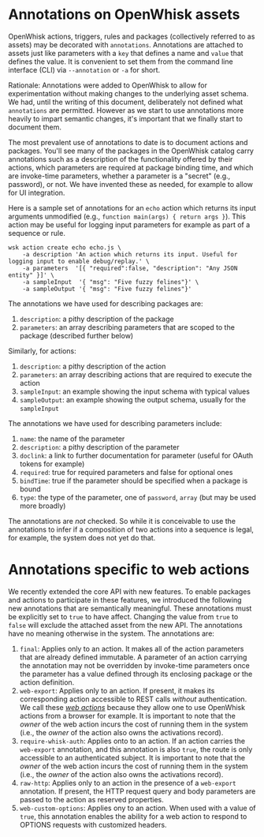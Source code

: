 # Annotations on OpenWhisk assets

OpenWhisk actions, triggers, rules and packages (collectively referred to as assets) may be decorated with `annotations`. Annotations are attached to assets just like parameters with a `key` that defines a name and `value` that defines the value. It is convenient to set them from the command line interface (CLI) via `--annotation` or `-a` for short.

Rationale: Annotations were added to OpenWhisk to allow for experimentation without making changes to the underlying asset schema. We had, until the writing of this document, deliberately not defined what `annotations` are permitted. However as we start to use annotations more heavily to impart semantic changes, it's important that we finally start to document them.

The most prevalent use of annotations to date is to document actions and packages. You'll see many of the packages in the OpenWhisk catalog carry annotations such as a description of the functionality offered by their actions, which parameters are required at package binding time, and which are invoke-time parameters, whether a parameter is a "secret" (e.g., password), or not. We have invented these as needed, for example to allow for UI integration.

Here is a sample set of annotations for an `echo` action which returns its input arguments unmodified (e.g., `function main(args) { return args }`). This action may be useful for logging input parameters for example as part of a sequence or rule.

```
wsk action create echo echo.js \
    -a description 'An action which returns its input. Useful for logging input to enable debug/replay.' \
    -a parameters  '[{ "required":false, "description": "Any JSON entity" }]' \
    -a sampleInput  '{ "msg": "Five fuzzy felines"}' \
    -a sampleOutput '{ "msg": "Five fuzzy felines"}'
```

The annotations we have used for describing packages are:

1. `description`: a pithy description of the package
2. `parameters`: an array describing parameters that are scoped to the package (described further below)

Similarly, for actions: 

1. `description`: a pithy description of the action
2. `parameters`: an array describing actions that are required to execute the action
3. `sampleInput`: an example showing the input schema with typical values
4. `sampleOutput`: an example showing the output schema, usually for the `sampleInput`

The annotations we have used for describing parameters include:

1. `name`: the name of the parameter
2. `description`: a pithy description of the parameter
3. `doclink`: a link to further documentation for parameter (useful for OAuth tokens for example) 
4. `required`: true for required parameters and false for optional ones
5. `bindTime`: true if the parameter should be specified when a package is bound
6. `type`: the type of the parameter, one of `password`, `array` (but may be used more broadly)

The annotations are _not_ checked. So while it is conceivable to use the annotations to infer if a composition of two actions into a sequence is legal, for example, the system does not yet do that.

# Annotations specific to web actions

We recently extended the core API with new features. To enable packages and actions to participate in these features, we introduced the following new annotations that are semantically meaningful. These annotations must be explicitly set to `true` to have affect. Changing the value from `true` to `false` will exclude the attached asset from the new API. The annotations have no meaning otherwise in the system. The annotations are:

1. `final`: Applies only to an action. It makes all of the action parameters that are already defined immutable. A parameter of an action carrying the annotation may not be overridden by invoke-time parameters once the parameter has a value defined through its enclosing package or the action definition.
2. `web-export`: Applies only to an action. If present, it makes its corresponding action accessible to REST calls _without_ authentication. We call these [_web actions_](webactions.md) because they allow one to use OpenWhisk actions from a browser for example. It is important to note that the _owner_ of the web action incurs the cost of running them in the system (i.e., the _owner_ of the action also owns the activations record).
3. `require-whisk-auth`: Applies onto to an action. If an action carries the `web-export` annotation, and this annotation is also `true`, the route is only accessible to an authenticated subject. It is important to note that the _owner_ of the web action incurs the cost of running them in the system (i.e., the _owner_ of the action also owns the activations record).
4. `raw-http`: Applies only to an action in the presence of a `web-export` annotation. If present, the HTTP request query and body parameters are passed to the action as reserved properties.
5. `web-custom-options`: Applies ony to an action. When used with a value of `true`, this annotation enables the ability for a web action to respond to OPTIONS requests with customized headers.
